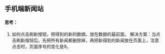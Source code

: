 ## 手机端新闻站

#### 思考：
1. 如何点击刷新按钮，把得到的新的数据，放在数据的最前面。
解决方案：当点击刷新按钮后，先把所有新闻都删除掉，再把新得到的新闻放在页面上，注意点击时，页面序号的变化是9。